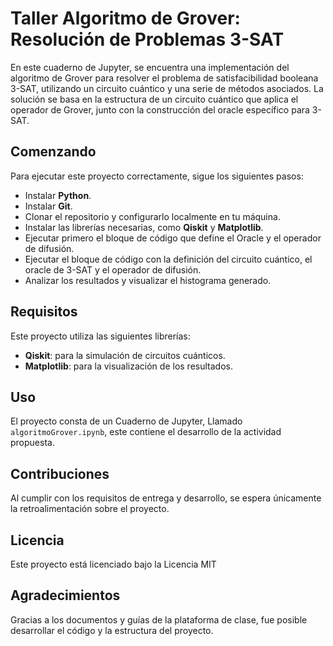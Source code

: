 # Taller Algoritmo de Grover: Resolución de Problemas 3-SAT

En este cuaderno de Jupyter, se encuentra una implementación del algoritmo de Grover para resolver el problema de satisfacibilidad booleana 3-SAT, utilizando un circuito cuántico y una serie de métodos asociados. La solución se basa en la estructura de un circuito cuántico que aplica el operador de Grover, junto con la construcción del oracle específico para 3-SAT.

## Comenzando

Para ejecutar este proyecto correctamente, sigue los siguientes pasos:

- Instalar **Python**.
- Instalar **Git**.
- Clonar el repositorio y configurarlo localmente en tu máquina.
- Instalar las librerías necesarias, como **Qiskit** y **Matplotlib**.
- Ejecutar primero el bloque de código que define el Oracle y el operador de difusión.
- Ejecutar el bloque de código con la definición del circuito cuántico, el oracle de 3-SAT y el operador de difusión.
- Analizar los resultados y visualizar el histograma generado.

## Requisitos

Este proyecto utiliza las siguientes librerías:
- **Qiskit**: para la simulación de circuitos cuánticos.
- **Matplotlib**: para la visualización de los resultados.

## Uso
El proyecto consta de un Cuaderno de Jupyter, Llamado `algoritmoGrover.ipynb`, este contiene el desarrollo de la actividad propuesta.

## Contribuciones
Al cumplir con los requisitos de entrega y desarrollo, se espera únicamente la retroalimentación sobre el proyecto.

## Licencia
Este proyecto está licenciado bajo la Licencia MIT

## Agradecimientos
Gracias a los documentos y guías de la plataforma de clase, fue posible desarrollar el código y la estructura del proyecto.
